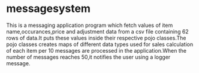 # messagesystem

This is a messaging application program which fetch values of item name,occurances,price and adjustment data from a csv file containing 62 rows of data.It  puts these values inside their respective pojo classes.The pojo classes creates maps of different data types used for sales calculation of each item per 10 messages are processed in the application.When the number of messages reaches 50,it notifies the user using a logger message.
